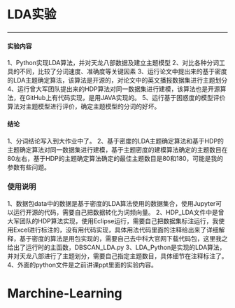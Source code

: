 LDA实验
===
### 
---
#### 实验内容
1、Python实现LDA算法，并对天龙八部数据及建立主题模型
2、对比各种分词工具的不同，比较了分词速度、准确度等关键因素
3、运行论文中提出来的基于密度的LDA主题确定算法，该算法是开源的，对论文中的英文播报数据集进行主题划分
4、运行曾大军团队提出来的HDP算法对同一数据集进行建模，该算法也是开源算法，在GitHub上有代码实现，是用JAVA实现的。
5、运行基于困惑度的模型评价算法对主题模型进行评价，确定主题模型的分词的好坏。

#### 结论
1、分词结论写入到大作业中了。
2、基于密度的LDA主题确定算法和基于HDP的主题确定算法对同一数据集进行建模，基于主题密度的建模算法确定的主题数目在80左右，基于HDP的主题确定算法确定的最佳主题数目是80和180，可能是我的参数有些问题。
### 使用说明
1、数据包data中的数据是基于密度的LDA算法使用的数据集合，使用Jupyter可以运行开源的代码，需要自己把数据转化为词频向量。
2、HDP_LDA文件中是曾大军团队的HDP算法实现，使用Eclipse运行，需要自己把数据集标注运行，我使用Excel进行标注的，没有用代码实现，具体用法代码里面的注释给出来了详细解释，基于密度的算法是用包实现的，需要自己去中科大官网下载代码包，这里我之给出了运行时的主函数，DBSCAN_LDA.py
3、LDA_Python是实现的LDA算法，并对天龙八部进行了主题划分，需要自己指定主题数目，具体细节在注释标注了。
4、外面的python文件是之前讲课ppt里面的实验内容。
# Marchine-Learning
